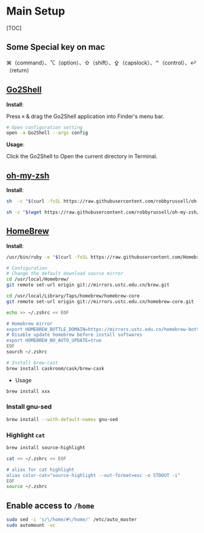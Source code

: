 # Main Setup

[TOC]

## Some Special key on mac

⌘（command）、⌥（option）、⇧（shift）、⇪（capslock）、⌃（control）、↩（return）

## [Go2Shell](http://zipzapmac.com/Go2Shell)
[//]: # (https://itunes.apple.com/us/app/go2shell/id445770608?mt=12)

__Install__:

Press `⌘` & drag the Go2Shell application into Finder's menu bar.

``` sh
# Open configuration setting
open -a Go2Shell --args config
```

__Usage__:

Click the Go2Shell to Open the current directory in Terminal.

## [oh-my-zsh](https://ohmyz.sh/)

__Install__:

```sh
sh  -c "$(curl -fsSL https://raw.githubusercontent.com/robbyrussell/oh-my-zsh/master/tools/install.sh)"

sh -c "$(wget https://raw.githubusercontent.com/robbyrussell/oh-my-zsh/master/tools/install.sh -O -)"
```

## [HomeBrew](http://brew.sh)

__Install__:

``` sh
/usr/bin/ruby -e "$(curl -fsSL https://raw.githubusercontent.com/Homebrew/install/master/install)"

# Configuration
# Change the default download source mirror
cd /usr/local/Homebrew/
git remote set-url origin git://mirrors.ustc.edu.cn/brew.git

cd /usr/local/Library/Taps/homebrew/homebrew-core
git remote set-url origin git://mirrors.ustc.edu.cn/homebrew-core.git

echo >> ~/.zshrc << EOF

# Homebrew mirror
export HOMEBREW_BOTTLE_DOMAIN=https://mirrors.ustc.edu.cn/homebrew-bottles
# Disable update homebrew before install softwares
export HOMEBREW_NO_AUTO_UPDATE=true
EOF
sourch ~/.zshrc

# Install brew-cast
brew install caskroom/cask/brew-cask
```

- Usage

``` sh
brew install xxx
```

### Install gnu-sed

``` sh
brew install --with-default-names gnu-sed
```

### Highlight `cat`

``` sh
brew install source-highlight

cat >> ~/.zshrc << EOF

# alias for cat highlight
alias color-cat="source-highlight --out-format=esc -o STDOUT -i"
EOF
source ~/.zshrc
```

## Enable access to `/home`

``` sh
sudo sed -i 's/\/home/#\/home/' /etc/auto_master
sudo automount -vc
```
